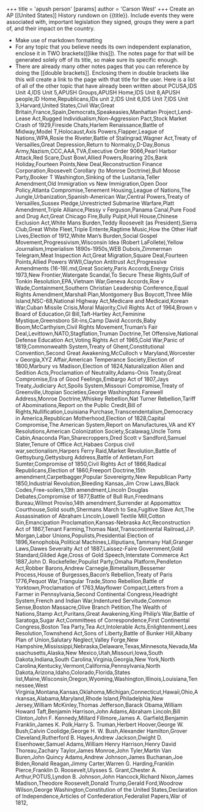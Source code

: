 +++
 title = 'apush person'
[params]
	author = 'Carson West'
+++
Create an AP [[United States]] History rundown on {{title}}. Include events they were associated with, important legislation they signed, groups they were a part of, and their impact on the country.

- Make use of markdown formatting
- For any topic that you believe needs its own independent explanation, enclose it in TWO brackets([[like this]]). The notes page for that will be generated solely off of its title, so make sure its specific enough.
- There are already many other notes pages that you can reference by doing the [[double brackets]]. Enclosing them in double brackets like this will create a link to the page with that title for the user. Here is a list of all of the other topic that have already been written about
PCUSA,IDS Unit 4,IDS Unit 5,APUSH Groups,APUSH Home,IDS Unit 8,APUSH people,ID Home,Republicans,IDs unit 2,IDS Unit 6,IDS Unit 7,IDS Unit 3,Harvard,United States,Civil War,Great Britain,France,Spain,Democrats,Speakeasies,Manhattan Project,Lend-Lease Act,Rugged Individualism,Non-Aggression Pact,Stock Market Crash of 1929,Fireside Chats,Harlem Renaissance,Battle of Midway,Model T,Holocaust,Axis Powers,Flapper,League of Nations,WPA,Rosie the Riveter,Battle of Stalingrad,Wagner Act,Treaty of Versailles,Great Depression,Return to Normalcy,D-Day,Bonus Army,Nazism,CCC,AAA,TVA,Executive Order 9066,Pearl Harbor Attack,Red Scare,Dust Bowl,Allied Powers,Roaring 20s,Bank Holiday,Fourteen Points,New Deal,Reconstruction Finance Corporation,Roosevelt Corollary (to Monroe Doctrine),Bull Moose Party,Booker T Washington,Sinking of the Lusitania,Teller Amendment,Old Immigration vs New Immigration,Open Door Policy,Atlanta Compromise,Tenement Housing,League of Nations,The Jungle,Urbanization,Spanish-American War,Central Powers,Treaty of Versailles,Sussex Pledge,Unrestricted Submarine Warfare,Platt Amendment,Triple Alliance,Plessy v Ferguson,Panama Canal,Pure Food and Drug Act,Great Chicago Fire,Bully Pulpit,Hull House,Chinese Exclusion Act,White Mans Burden,Teddy Roosevelt (as President),Sierra Club,Great White Fleet,Triple Entente,Ragtime Music,How the Other Half Lives,Election of 1912,White Man’s Burden,Social Gospel Movement,Progressivism,Wisconsin Idea (Robert LaFollete),Yellow Journalism,Imperialism 1890s-1950s,WEB Dubois,Zimmerman Telegram,Meat Inspection Act,Great Migration,Square Deal,Fourteen Points,Allied Powers WWII,Clayton Antitrust Act,Progressive Amendments (16-19).md,Great Society,Paris Accords,Energy Crisis 1973,New Frontier,Watergate Scandal,To Secure These Rights,Gulf of Tonkin Resolution,EPA,Vietnam War,Geneva Accords,Roe v Wade,Containment,Southern Christian Leadership Conference,Equal Rights Amendment,Marshall Plan,Montgomery Bus Boycott,Three Mile Island,NSC-68,National Highway Act,Medicare and Medicaid,Korean War,Cuban Missile Crisis,Moral Majority,Civil Rights Act of 1964,Brown v Board of Education,GI Bill,Taft-Hartley Act,Feminine Mystique,Greensboro Sit-ins,Camp David Accords,Baby Boom,McCarthyism,Civil Rights Movement,Truman’s Fair Deal,Levittown,NATO,Stagflation,Truman Doctrine,Tet Offensive,National Defense Education Act,Voting Rights Act of 1965,Cold War,Panic of 1819,Commonwealth System,Treaty of Ghent,Constitutional Convention,Second Great Awakening,McCulloch v Maryland,Worcester v Georgia,XYZ Affair,American Temperance Society,Election of 1800,Marbury vs Madison,Election of 1824,Naturalization Alien and Sedition Acts,Proclamation of Neutrality,Adams-Onis Treaty,Great Compromise,Era of Good Feelings,Embargo Act of 1807,Jays Treaty,Judiciary Act,Spoils System,Missouri Compromise,Treaty of Greenville,Utopian Societies,George Washingtons Farewell Address,Monroe Doctrine,Whiskey Rebellion,Nat Turner Rebellion,Tariff of Abominations,Report on the Public Credit,Bill of Rights,Nullification,Louisiana Purchase,Transcendentalism,Democracy in America,Republican Motherhood,Election of 1828,Capital Compromise,The American System,Report on Manufactures,VA and KY Resolutions,American Colonization Society,Scalawag,Uncle Toms Cabin,Anaconda Plan,Sharecroppers,Dred Scott v Sandford,Samuel Slater,Tenure of Office Act,Habaes Corpus civil war,sectionalism,Harpers Ferry Raid,Market Revolution,Battle of Gettsyburg,Gettysburg Address,Battle of Antietam,Fort Sumter,Compromise of 1850,Civil Rights Act of 1866,Radical Republicans,Election of 1860,Freeport Doctrine,15th amendment,Carpetbagger,Popular Sovereignty,New Republican Party 1850,Industrial Revolution,Bleeding Kansas,Jim Crow Laws,Black Codes,Free-soilers,13th amendment,Lincoln Douglas Debates,Compromise of 1877,Battle of Bull Run,Freedmans Bureau,Wilmot Proviso,14th amendment,Surrender at Appomattox Courthouse,Solid south,Shermans March to Sea,Fugitive Slave Act,The Assassination of Abraham Lincoln,Lowell Textile Mill,Cotton Gin,Emancipation Proclamation,Kansas-Nebraska Act,Reconstruction Act of 1867,Tenant Farming,Thomas Nast,Transcontinental Railroad,J.P. Morgan,Labor Unions,Populists,Presidential Election of 1896,Xenophobia,Political Machines,Lilliputians,Tammany Hall,Granger Laws,Dawes Severalty Act of 1887,Laissez-Faire Government,Gold Standard,Gilded Age,Cross of Gold Speech,Interstate Commerce Act 1887,John D. Rockefeller,Populist Party,Omaha Platform,Pendleton Act,Robber Barons,Andrew Carnegie,Bimetallism,Bessemer Process,House of Burgesses,Bacon’s Rebellion,Treaty of Paris 1776,Pequot War,Triangular Trade,Stono Rebellion,Battle of Yorktown,Proclamation of 1763,Mayflower Compact,Letters from a Farmer in Pennsylvania,Second Continental Congress,Headright System,French and Indian War,Indentured Servitude,Common Sense,Boston Massacre,Olive Branch Petition,The Wealth of Nations,Stamp Act,Puritans,Great Awakening,King Philip’s War,Battle of Saratoga,Sugar Act,Committees of Correspondence,First Continental Congress,Boston Tea Party,Tea Act,Intolerable Acts,Enlightenment,Lees Resolution,Townshend Act,Sons of Liberty,Battle of Bunker Hill,Albany Plan of Union,Salutary Neglect,Valley Forge,New Hampshire,Mississippi,Nebraska,Delaware,Texas,Minnesota,Nevada,Massachusetts,Alaska,New Mexico,Utah,Missouri,Iowa,South Dakota,Indiana,South Carolina,Virginia,Georgia,New York,North Carolina,Kentucky,Vermont,California,Pennsylvania,North Dakota,Arizona,Idaho,Colorado,Florida,States list,Maine,Wisconsin,Oregon,Wyoming,Washington,Illinois,Louisiana,Tennessee,West Virginia,Montana,Kansas,Oklahoma,Michigan,Connecticut,Hawaii,Ohio,Arkansas,Alabama,Maryland,Rhode Island,Philadelphia,New Jersey,William McKinley,Thomas Jefferson,Barack Obama,William Howard Taft,Benjamin Harrison,John Adams,Abraham Lincoln,Bill Clinton,John F. Kennedy,Millard Fillmore,James A. Garfield,Benjamin Franklin,James K. Polk,Harry S. Truman,Herbert Hoover,George W. Bush,Calvin Coolidge,George H. W. Bush,Alexander Hamilton,Grover Cleveland,Rutherford B. Hayes,Andrew Jackson,Dwight D. Eisenhower,Samuel Adams,William Henry Harrison,Henry David Thoreau,Zachary Taylor,James Monroe,John Tyler,Martin Van Buren,John Quincy Adams,Andrew Johnson,James Buchanan,Joe Biden,Ronald Reagan,Jimmy Carter,Warren G. Harding,Franklin Pierce,Franklin D. Roosevelt,Ulysses S. Grant,Chester A. Arthur,POTUS,Lyndon B. Johnson,John Hancock,Richard Nixon,James Madison,Theodore Roosevelt,Donald Trump,Gerald Ford,Woodrow Wilson,George Washington,Constitution of the United States,Declaration of Independence,Articles of Confederation,Federalist Papers,War of 1812,